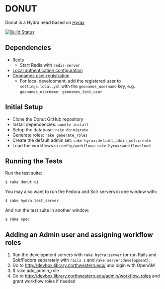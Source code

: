 # DONUT

Donut is a Hydra head based on [Hyrax](http://github.com/projecthydra-labs/hyrax)

[![Build Status](https://travis-ci.org/nulib/donut.svg?branch=master)](https://travis-ci.org/nulib/donut)

## Dependencies

* [Redis](http://redis.io/)
    * Start Redis with `redis-server`
* [Local authentication configuration](https://github.com/nulib/donut/wiki/Authentication-setup-for-dev-environment)
* [Geonames user registration](http://www.geonames.org/manageaccount)
    * For local development, add the registered user to `settings.local.yml` with the `geonames_username` key, e.g. `geonames_username: geonames_test_user`

## Initial Setup

* Clone the Donut GitHub repository
* Install dependencies: `bundle install`
* Setup the database: `rake db:migrate`
* Generate roles: `rake generate_roles`
* Create the default admin set: `rake hyrax:default_admin_set:create`
* Load the workflows in `config/workflows`: `rake hyrax:workflow:load`

## Running the Tests

Run the test suite:

   ```sh
   $ rake donut:ci
   ```

You may also want to run the Fedora and Solr servers in one window with:

   ```sh
   $ rake hydra:test_server
   ```

And run the test suite in another window:

   ```sh
   $ rake spec
   ```

## Adding an Admin user and assigning workflow roles

1. Run the development servers with `rake hydra:server` (or run Rails and Solr/Fedora separately with `rails s` and `rake server:development`).
1. Go to http://devbox.library.northwestern.edu/ and login with OpenAM
1. $ rake add_admin_role
1. Go to http://devbox.library.northwestern.edu/admin/workflow_roles and grant workflow roles if needed
